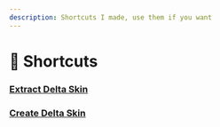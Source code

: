 ```yaml
---
description: Shortcuts I made, use them if you want
---
```


# 🔄 Shortcuts

### [Extract Delta Skin](https://www.icloud.com/shortcuts/391aa0a793954399b59eeb9ddc3763a5)

### [Create Delta Skin](https://www.icloud.com/shortcuts/38a3940f0f0040bb95b9aff67b7a4a6a)
